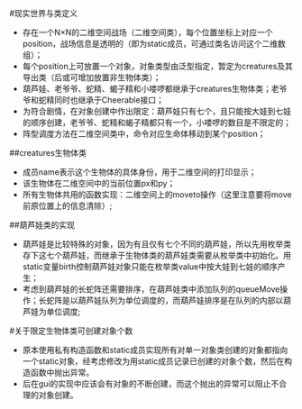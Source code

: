 #现实世界与类定义
- 存在一个N×N的二维空间战场（二维空间类），每个位置坐标上对应一个position，战场信息是透明的（即为static成员，可通过类名访问这个二维数组）；
- 每个position上可放置一个对象，对象类型由泛型指定，暂定为creatures及其导出类（后或可增加放置非生物体类）；
- 葫芦娃、老爷爷、蛇精、蝎子精和小喽啰都继承于creatures生物体类；老爷爷和蛇精同时也继承于Cheerable接口；
- 为符合剧情，在对象创建中作出限定：葫芦娃只有七个，且只能按大娃到七娃的顺序创建，老爷爷、蛇精和蝎子精都只有一个，小喽啰的数目是不限定的；
- 阵型调度方法在二维空间类中，命令对应生命体移动到某个position；

##creatures生物体类
- 成员name表示这个生物体的具体身份，用于二维空间的打印显示；
- 该生物体在二维空间中的当前位置px和py；
- 所有生物体共用的函数实现：二维空间上的moveto操作（这里注意要将move前原位置上的信息清除）;

##葫芦娃类的实现
- 葫芦娃是比较特殊的对象，因为有且仅有七个不同的葫芦娃，所以先用枚举类存下这七个葫芦娃，而继承于生物体类的葫芦娃类需要从枚举类中初始化。用static变量birth控制葫芦娃对象只能在枚举类value中按大娃到七娃的顺序产生；
- 考虑到葫芦娃的长蛇阵还需要排序，在葫芦娃类中添加队列的queueMove操作；长蛇阵是以葫芦娃队列为单位调度的，而葫芦娃排序是在队列的内部以葫芦娃为单位调度;



#关于限定生物体类可创建对象个数
- 原本使用私有构造函数和static成员实现所有对单一对象类创建的对象都指向一个static对象，经考虑修改为用static成员记录已创建的对象个数，然后在构造函数中抛出异常。
- 后在gui的实现中应该会有对象的不断创建，而这个抛出的异常可以阻止不合理的对象创建。